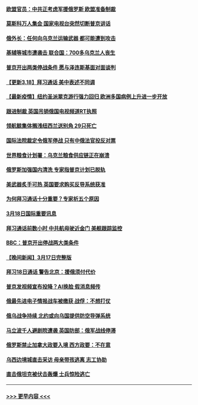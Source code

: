 #### [欧盟官员：中共正考虑军援俄罗斯 欧盟准备制裁](../pages/prog202/a103377479.md?t=03190451) 
#### [莫斯科万人集会 国家电视台突然切断普京讲话](../pages/prog202/a103377420.md?t=03190451) 
#### [俄外长：任何向乌克兰运输武器 都可能遭到攻击](../pages/prog202/a103377403.md?t=03190451) 
#### [基辅等城市遭袭击 联合国：700多乌克兰人丧生](../pages/prog202/a103377406.md?t=03190451) 
#### [普京开出两类停战条件 愿与泽连斯基面对面谈判](../pages/prog202/a103377392.md?t=03190451) 
#### [【更新3.18】拜习通话 美中表述不同调](../pages/prog202/a103376935.md?t=03190451) 
#### [【最新疫情】纽约圣派翠克游行强力回归 欧洲多国病例上升进一步开放](../pages/prog202/a103377276.md?t=03190451) 
#### [跟进制裁 英国吊销俄国电视频道RT执照](../pages/prog202/a103377258.md?t=03190451) 
#### [领航鲸集体搁浅纽西兰送别角 29只死亡](../pages/prog202/a103377249.md?t=03190451) 
#### [国际法院裁定令俄军停战 只有中俄法官投反对票](../pages/prog202/a103377231.md?t=03190451) 
#### [世界粮食计划署：乌克兰粮食供应链正在崩溃](../pages/prog202/a103377206.md?t=03190451) 
#### [俄罗斯加强国内清洗 专家指普京计划已脱轨](../pages/prog202/a103377112.md?t=03190451) 
#### [美武器炙手可热 英国要求购买反导系统获准](../pages/prog202/a103377109.md?t=03190451) 
#### [为何拜习通话十分重要？专家析五个原因](../pages/prog202/a103377104.md?t=03190451) 
#### [3月18日国际重要讯息](../pages/prog202/a103376996.md?t=03190451) 
#### [拜习通话前数小时 中共航母驶近金门 美舰跟踪监控](../pages/prog202/a103376986.md?t=03190451) 
#### [BBC：普京开出停战两大类条件](../pages/prog202/a103376905.md?t=03190451) 
#### [【晚间新闻】3月17日完整版](../pages/prog202/a103376753.md?t=03190451) 
#### [拜习18日通话 警告北京：援俄须付代价](../pages/prog202/a103376842.md?t=03190451) 
#### [普京发视频宣布投降？AI换脸 假消息频传](../pages/prog202/a103376774.md?t=03190451) 
#### [俄最先进电子情报战车被缴获 战俘：不想打仗](../pages/prog202/a103376776.md?t=03190451) 
#### [俄乌战争持续 北约或向乌国提供防空导弹系统](../pages/prog202/a103376777.md?t=03190451) 
#### [马立波千人避剧院遭袭 英国防部：俄军战线停滞](../pages/prog202/a103376795.md?t=03190451) 
#### [俄罗斯禁止加拿大政要入境 西方政要：不在意](../pages/prog202/a103376571.md?t=03190451) 
#### [乌西边境城直击采访 母亲带孩逃离 志工协助](../pages/prog202/a103376780.md?t=03190451) 
#### [直击俄坦克被伏击轰爆 士兵惊险逃亡](../pages/prog202/a103376678.md?t=03190451) 

----
#### [ >>> 更早内容 <<< ](../indexes/prog202-earlier.md)
